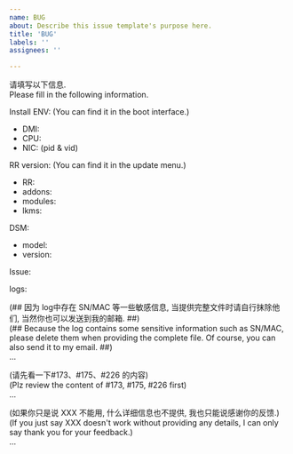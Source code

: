 ```yaml
---
name: BUG
about: Describe this issue template's purpose here.
title: 'BUG'
labels: ''
assignees: ''

---
```


请填写以下信息.  
Please fill in the following information.  

Install ENV: (You can find it in the boot interface.)  
 * DMI:  
 * CPU:  
 * NIC:  (pid & vid)

RR version: (You can find it in the update menu.)  
 * RR:  
 * addons:  
 * modules:  
 * lkms:  

DSM: 
 * model:  
 * version:  

Issue:  

logs:  

(## 因为 log中存在 SN/MAC 等一些敏感信息, 当提供完整文件时请自行抹除他们, 当然你也可以发送到我的邮箱. ##)  
(## Because the log contains some sensitive information such as SN/MAC, please delete them when providing the complete file. Of course, you can also send it to my email. ##)    
...

(请先看一下#173、#175、#226 的内容)  
(Plz review the content of #173, #175, #226 first)  
...

(如果你只是说 XXX 不能用, 什么详细信息也不提供, 我也只能说感谢你的反馈.)  
(If you just say XXX doesn't work without providing any details, I can only say thank you for your feedback.)  
... 
